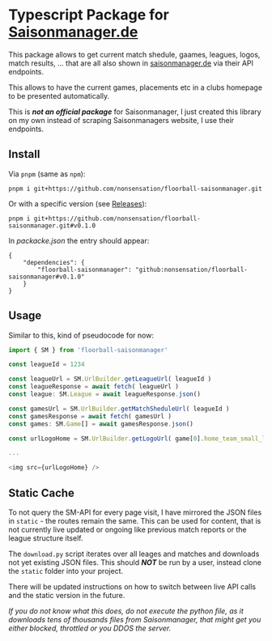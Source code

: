 # Typescript Package for [Saisonmanager.de](https://saisonmanager.de)

This package allows to get current match shedule, gaames, leagues, logos, match results, ...
that are all also shown in [saisonmanager.de](https://saisonmanager.de) via their API endpoints.

This allows to have the current games, placements etc in a clubs homepage to be presented automatically.

This is **_not an official package_** for Saisonmanager, I just created this library on my own instead of scraping Saisonmanagers website, I use their endpoints.

## Install

Via `pnpm` (same as `npm`):

```
pnpm i git+https://github.com/nonsensation/floorball-saisonmanager.git
```

Or with a specific version (see [Releases](https://github.com/nonsensation/floorball-saisonmanager/releases)):

```
pnpm i git+https://github.com/nonsensation/floorball-saisonmanager.git#v0.1.0
```

In _packacke.json_ the entry should appear:

```
{
	"dependencies": {
		"floorball-saisonmanager": "github:nonsensation/floorball-saisonmanager#v0.1.0"
	}
}
```

## Usage

Similar to this, kind of pseudocode for now:

```ts
import { SM } from 'floorball-saisonmanager'

const leagueId = 1234

const leagueUrl = SM.UrlBuilder.getLeagueUrl( leagueId )
const leagueResponse = await fetch( leagueUrl )
const league: SM.League = await leagueResponse.json()

const gamesUrl = SM.UrlBuilder.getMatchSheduleUrl( leagueId )
const gamesResponse = await fetch( gamesUrl )
const games: SM.Game[] = await gamesResponse.json()

const urlLogoHome = SM.UrlBuilder.getLogoUrl( game[0].home_team_small_logo );

...

<img src={urlLogoHome} />
```


## Static Cache

To not query the SM-API for every page visit, I have mirrored the JSON files in `static` - the routes remain the same.
This can be used for content, that is not currently live updated or ongoing like previous match reports or the league structure itself.

The `download.py` script iterates over all leages and matches and downloads not yet existing JSON files.
This should ***NOT*** be run by a user, instead clone the `static` folder into your project.

There will be updated instructions on how to switch between live API calls and the static version in the future.

_If you do not know what this does, do not execute the python file, as it downloads tens of thousands files from Saisonmanager, that might get you either blocked, throttled or you DDOS the server._
